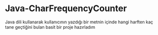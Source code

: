 # Java-CharFrequencyCounter
Java dili kullanarak kullanıcının yazdığı bir metnin içinde hangi harften kaç tane geçtiğini bulan basit bir proje hazırladım
